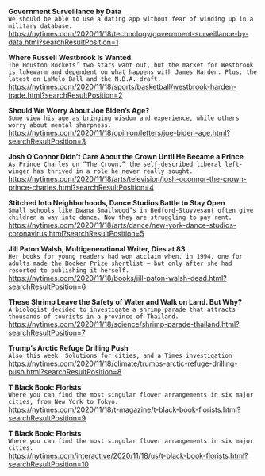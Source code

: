 **Government Surveillance by Data**\
`We should be able to use a dating app without fear of winding up in a military database.`\
https://nytimes.com/2020/11/18/technology/government-surveillance-by-data.html?searchResultPosition=1

**Where Russell Westbrook Is Wanted**\
`The Houston Rockets’ two stars want out, but the market for Westbrook is lukewarm and dependent on what happens with James Harden. Plus: the latest on LaMelo Ball and the N.B.A. draft.`\
https://nytimes.com/2020/11/18/sports/basketball/westbrook-harden-trade.html?searchResultPosition=2

**Should We Worry About Joe Biden’s Age?**\
`Some view his age as bringing wisdom and experience, while others worry about mental sharpness.`\
https://nytimes.com/2020/11/18/opinion/letters/joe-biden-age.html?searchResultPosition=3

**Josh O’Connor Didn’t Care About the Crown Until He Became a Prince**\
`As Prince Charles on “The Crown,” the self-described liberal left-winger has thrived in a role he never really sought.`\
https://nytimes.com/2020/11/18/arts/television/josh-oconnor-the-crown-prince-charles.html?searchResultPosition=4

**Stitched Into Neighborhoods, Dance Studios Battle to Stay Open**\
`Small schools like Dwana Smallwood’s in Bedford-Stuyvesant often give children a way into dance. Now they are struggling to pay rent.`\
https://nytimes.com/2020/11/18/arts/dance/new-york-dance-studios-coronavirus.html?searchResultPosition=5

**Jill Paton Walsh, Multigenerational Writer, Dies at 83**\
`Her books for young readers had won acclaim when, in 1994, one for adults made the Booker Prize shortlist — but only after she had resorted to publishing it herself.`\
https://nytimes.com/2020/11/18/books/jill-paton-walsh-dead.html?searchResultPosition=6

**These Shrimp Leave the Safety of Water and Walk on Land. But Why?**\
`A biologist decided to investigate a shrimp parade that attracts thousands of tourists in a province of Thailand.`\
https://nytimes.com/2020/11/18/science/shrimp-parade-thailand.html?searchResultPosition=7

**Trump’s Arctic Refuge Drilling Push**\
`Also this week: Solutions for cities, and a Times investigation`\
https://nytimes.com/2020/11/18/climate/trumps-arctic-refuge-drilling-push.html?searchResultPosition=8

**T Black Book: Florists**\
`Where you can find the most singular flower arrangements in six major cities, from New York to Tokyo.`\
https://nytimes.com/2020/11/18/t-magazine/t-black-book-florists.html?searchResultPosition=9

**T Black Book: Florists**\
`Where you can find the most singular flower arrangements in six major cities.`\
https://nytimes.com/interactive/2020/11/18/us/t-black-book-florists.html?searchResultPosition=10

